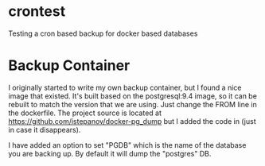 # crontest
Testing a cron based backup for docker based databases

# Backup Container
I originally started to write my own backup container, but I found a nice image that existed.  It's built based on the postgresql:9.4 image, so it can be rebuilt to match the version that we are using.  Just change the FROM line in the dockerfile.  The project source is located at https://github.com/istepanov/docker-pg_dump but I added the code in (just in case it disappears).

I have added an option to set "PGDB" which is the name of the database you are backing up.  By default it will dump the "postgres" DB.

